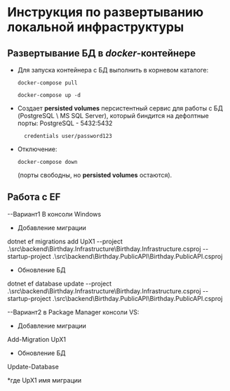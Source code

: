 # Инструкция по развертыванию локальной инфраструктуры


## Развертывание БД в *docker*-контейнере

- Для запуска контейнера с БД выполнить в корневом каталоге:

	`docker-compose pull`

	`docker-compose up -d`
- Создает **persisted volumes** персистентный сервис для работы с БД (PostgreSQL \ MS SQL Server), который биндится на дефолтные порты:
	PostgreSQL
		- 5432:5432
  
		credentials user/password123
	
  
- Отключение: 
  
  `docker-compose down` 
  
  (порты свободны, но **persisted volumes** остаются).

## Работа с EF
--Вариант1
В консоли Windows

- Добавление миграции

dotnet ef  migrations add UpX1 --project .\src\backend\Birthday.Infrastructure\Birthday.Infrastructure.csproj --startup-project .\src\backend\Birthday.PublicAPI\Birthday.PublicAPI.csproj

- Обновление БД

dotnet ef database update --project .\src\backend\Birthday.Infrastructure\Birthday.Infrastructure.csproj --startup-project .\src\backend\Birthday.PublicAPI\Birthday.PublicAPI.csproj

--Вариант2
в Package Manager консоли VS:

- Добавление миграции

Add-Migration UpX1

- Обновление БД

Update-Database

*где UpX1 имя миграции